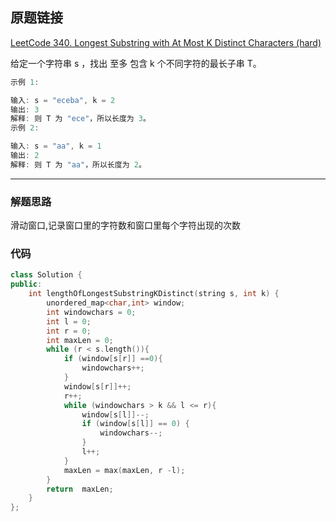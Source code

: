 ## 原题链接

[LeetCode 340. Longest Substring with At Most K Distinct Characters (hard)](https://leetcode-cn.com/problems/longest-substring-with-at-most-k-distinct-characters/)

给定一个字符串 s ，找出 至多 包含 k 个不同字符的最长子串 T。

```cpp
示例 1:

输入: s = "eceba", k = 2
输出: 3
解释: 则 T 为 "ece"，所以长度为 3。
示例 2:

输入: s = "aa", k = 1
输出: 2
解释: 则 T 为 "aa"，所以长度为 2。
```

---

### 解题思路

滑动窗口,记录窗口里的字符数和窗口里每个字符出现的次数

### 代码

```cpp
class Solution {
public:
    int lengthOfLongestSubstringKDistinct(string s, int k) {
        unordered_map<char,int> window;
        int windowchars = 0;
        int l = 0;
        int r = 0;
        int maxLen = 0;
        while (r < s.length()){
            if (window[s[r]] ==0){
                windowchars++;
            }
            window[s[r]]++;
            r++;
            while (windowchars > k && l <= r){
                window[s[l]]--;
                if (window[s[l]] == 0) {
                    windowchars--;
                }
                l++;
            }
            maxLen = max(maxLen, r -l);
        }
        return  maxLen;
    }
};
```
